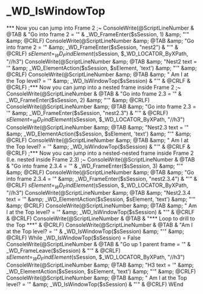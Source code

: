 # _WD_IsWindowTop
*** Now you can jump into Frame 2 ;~ ConsoleWrite(@ScriptLineNumber &amp; @TAB &amp;  "Go into frame 2 = '" &amp; _WD_FrameEnter($sSession, 1) &amp; "'" &amp; @CRLF) ConsoleWrite(@ScriptLineNumber &amp; @TAB &amp;  "Go into frame 2 = '" &amp; _WD_FrameEnter($sSession, "nest2") &amp; "'" &amp; @CRLF) $sElement = _WD_FindElement($sSession, $_WD_LOCATOR_ByXPath, "//h3") ConsoleWrite(@ScriptLineNumber &amp; @TAB &amp;  "Nest2 text = '" &amp; _WD_ElementAction($sSession, $sElement, 'text') &amp; "'" &amp; @CRLF) ConsoleWrite(@ScriptLineNumber &amp; @TAB &amp;  "   Am I at the Top level? = '" &amp; _WD_IsWindowTop($sSession) &amp; "'" &amp; @CRLF &amp; @CRLF)  ;*** Now you can jump into a nested frame inside Frame 2 ;~ ConsoleWrite(@ScriptLineNumber &amp; @TAB &amp;  "Go into frame 2.3 = '" &amp; _WD_FrameEnter($sSession, 2) &amp; "'" &amp; @CRLF) ConsoleWrite(@ScriptLineNumber &amp; @TAB &amp;  "Go into frame 2.3 = '" &amp; _WD_FrameEnter($sSession, "nest2.3") &amp; "'" &amp; @CRLF) $sElement = _WD_FindElement($sSession, $_WD_LOCATOR_ByXPath, "//h3") ConsoleWrite(@ScriptLineNumber &amp; @TAB &amp;  "Nest2.3 text = '" &amp; _WD_ElementAction($sSession, $sElement, 'text') &amp; "'" &amp; @CRLF) ConsoleWrite(@ScriptLineNumber &amp; @TAB &amp;  "   Am I at the Top level? = '" &amp; _WD_IsWindowTop($sSession) &amp; "'" &amp; @CRLF &amp; @CRLF)  ;*** Now you can jump into a nested-nested frame inside Frame 2 (I.e. nested inside Frame 2.3) ;~ ConsoleWrite(@ScriptLineNumber &amp; @TAB &amp;  "Go into frame 2.3.4 = '" &amp; _WD_FrameEnter($sSession, 3) &amp; "'" &amp; @CRLF) ConsoleWrite(@ScriptLineNumber &amp; @TAB &amp;  "Go into frame 2.3.4 = '" &amp; _WD_FrameEnter($sSession, "nest2.3.4") &amp; "'" &amp; @CRLF) $sElement = _WD_FindElement($sSession, $_WD_LOCATOR_ByXPath, "//h3") ConsoleWrite(@ScriptLineNumber &amp; @TAB &amp;  "Nest2.3.4 text = '" &amp; _WD_ElementAction($sSession, $sElement, 'text') &amp; "'" &amp; @CRLF) ConsoleWrite(@ScriptLineNumber &amp; @TAB &amp;  "   Am I at the Top level? = '" &amp; _WD_IsWindowTop($sSession) &amp; "'" &amp; @CRLF &amp; @CRLF)  ConsoleWrite(@ScriptLineNumber &amp; @TAB &amp;  "*** Loop to drill to the Top ***" &amp; @CRLF) ConsoleWrite(@ScriptLineNumber &amp; @TAB &amp;  "Am I at the Top level? = '" &amp; _WD_IsWindowTop($sSession) &amp; "'" &amp; @CRLF) While _WD_IsWindowTop($sSession) = False     ConsoleWrite(@ScriptLineNumber &amp; @TAB &amp;  "Go up 1 parent frame = '" &amp; _WD_FrameLeave($sSession) &amp; "'" &amp; @CRLF)     $sElement = _WD_FindElement($sSession, $_WD_LOCATOR_ByXPath, "//h3")     ConsoleWrite(@ScriptLineNumber &amp; @TAB &amp;  "H3 text = '" &amp; _WD_ElementAction($sSession, $sElement, 'text') &amp; "'" &amp; @CRLF)     ConsoleWrite(@ScriptLineNumber &amp; @TAB &amp;  "   Am I at the Top level? = '" &amp; _WD_IsWindowTop($sSession) &amp; "'" &amp; @CRLF) WEnd
